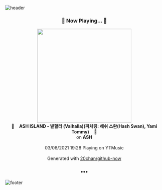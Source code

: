 ![header](https://capsule-render.vercel.app/api?type=wave&height=170&section=header&text=Hi.%20I'm%20SHIFT&fontColor=090707&fontAlignX=45&fontAlignY=65&fontSize=100)

<h3 align="center">🎵 Now Playing... 🎵</h3>
<p align="center">
  <a href="https://music.youtube.com/watch?v=YeZNFGZx9iY">
    <img width="300" src="https://lh3.googleusercontent.com/QTh_77vuKnS1-XYz8PgipdIaULiGPmidjrisbawoq0URL8EOKjXdVf9bTVBHq6AVrJnCpsNFWNaNUF0">
  </a>
  <br>
  🎵&nbsp&nbsp&nbsp <b>ASH ISLAND - 발할라 (Valhalla)(피처링: 해쉬 스완(Hash Swan), Yami Tommy)</b> &nbsp&nbsp&nbsp🎵
  <br>
  on <b>ASH</b>
  
  <br />
  <br />
  03/08/2021 19:28 Playing on YTMusic
  <br />
  <br />
  Generated with <a href="https://github.com/20chan/github-now">20chan/github-now</a>
</p>

<h3 align="center">•••</h3>

![footer](https://capsule-render.vercel.app/api?type=wave&height=150&section=footer)
